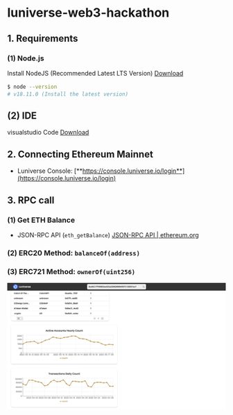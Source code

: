 # luniverse-web3-hackathon

## 1. Requirements

### (1) Node.js

Install NodeJS (Recommended Latest LTS Version) [Download](https://nodejs.org/en/download/)

```bash
$ node --version
# v18.11.0 (Install the latest version)
```

## (2) IDE

visualstudio Code [Download](https://code.visualstudio.com/)

## 2. Connecting Ethereum Mainnet

- Luniverse Console: [**https://console.luniverse.io/login**](https://console.luniverse.io/login)

## 3. RPC call

### (1) Get ETH Balance

- JSON-RPC API (`eth_getBalance`) [JSON-RPC API | ethereum.org](https://ethereum.org/ko/developers/docs/apis/json-rpc/#eth_getbalance)

### (2) ERC20 Method: **`balanceOf(address)`**

### (3) ERC721 Method: **`ownerOf(uint256)`**

![luniverse-web3Day](/public/assets/complete.png)
